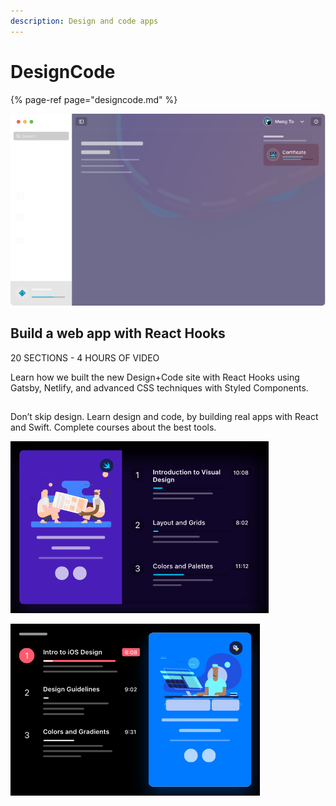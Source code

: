 ```yaml
---
description: Design and code apps
---
```


# DesignCode



{% page-ref page="designcode.md" %}

![](../.gitbook/assets/image%20%281%29.png)

## Build a web app with React Hooks

20 SECTIONS - 4 HOURS OF VIDEO

Learn how we built the new Design+Code site with React Hooks using Gatsby, Netlify, and advanced CSS techniques with Styled Components.

## 

Don’t skip design. Learn design and code, by building real apps with React and Swift. Complete courses about the best tools.

![](../.gitbook/assets/image%20%283%29.png)

![](../.gitbook/assets/image.png)

